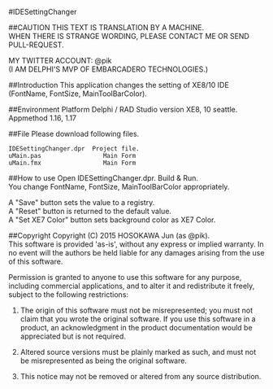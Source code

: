 #IDESettingChanger
  
##CAUTION
THIS TEXT IS TRANSLATION BY A MACHINE.  
WHEN THERE IS STRANGE WORDING, PLEASE CONTACT ME OR SEND PULL-REQUEST.  
  
MY TWITTER ACCOUNT: @pik  
(I AM DELPHI'S MVP OF EMBARCADERO TECHNOLOGIES.)  

##Introduction
This application changes the setting of XE8/10 IDE (FontName, FontSize, MainToolBarColor).  

##Environment Platform
Delphi / RAD Studio version XE8, 10 seattle.  
Appmethod 1.16, 1.17  

##File
Please download following files.  

    IDESettingChanger.dpr  Project file.
    uMain.pas                 Main Form
    uMain.fmx                 Main Form

##How to use
Open IDESettingChanger.dpr.
Build & Run.  
You change FontName, FontSize, MainToolBarColor appropriately.  
  
A "Save" button sets the value to a registry.  
A "Reset" button is returned to the default value.  
A "Set XE7 Color" button sets background color as XE7 Color.  

##Copyright
Copyright (C) 2015 HOSOKAWA Jun (as @pik).  
This software is provided 'as-is', without any express or implied warranty. In no event will the authors be held liable for any damages arising from the use of this software.  

Permission is granted to anyone to use this software for any purpose, including commercial applications, and to alter it and redistribute it freely, subject to the following restrictions:  

1. The origin of this software must not be misrepresented; you must not claim that you wrote the original software. If you use this software in a product, an acknowledgment in the product documentation would be appreciated but is not required.  

2. Altered source versions must be plainly marked as such, and must not be misrepresented as being the original software.  

3. This notice may not be removed or altered from any source distribution.  
